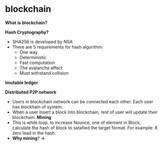 # blockchain

**What is blockchain?**

**Hash Cryptography?**
- SHA256 is developed by NSA
- There are 5 requirements for hash algorithm:
  - One way
  - Deterministic
  - Fast computation
  - The avalanche affect 
  - Must withstand collision 

**Imutable ledger**

**Distributed P2P network**
- Users in blockchain network can be connected each other. Each user has blockhain of system. 
- When a user insert a block into blockchain, rest of user will update their blockchain.
**Mining**
- This is while loop, to increase Nounce, one of element in Block, calculate the hash of block to satafied the target format. For example: 8 zero lead in the hash.
- **Why mining**? => 


